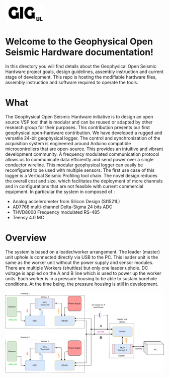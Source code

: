 ![GiGUL](https://raw.githubusercontent.com/Geophysical-Instrumentation-Group-UL/Geophysical-Open-Seismic-Hardware/main/media/GIGul.png)

# Welcome to the Geophysical Open Seismic Hardware documentation!
In this directory you will find details about the Geophysical Open Seismic Hardware project goals, design guidelines, assembly instruction and current stage of development. This repo is hosting the modifiable hardware files, assembly instruction and software required to operate the tools.

# What

 The Geophysical Open Seismic Hardware initiative is to design an open source VSP tool that is modular and can be reused or adapted by other research group for their purposes.  This contribution presents our first geophysical open-hardware contribution. We have developed a rugged and versatile 24-bit geophysical logger. The control and synchronization of the acquisition system is engineered around Arduino compatible microcontrollers that are open-source. This provides an intuitive and vibrant development community. A frequency modulated communication protocol allows us to communicate data efficiently and send power over a single conductor wireline. This modular geophysical logger can easily be reconfigured to be used with multiple sensors. The first use case of this logger is a Vertical Seismic Profiling tool chain. The novel design reduces the overall cost and size, which facilitates the deployment of more channels and in configurations that are not feasible with current commercial equipment. In particular the system in composed of :

- Analog accelerometer from Silicon Design (SI1521L)
- AD7768 multi-channel Delta-Sigma 24 bits ADC
- THVD8000 Frequency modulated RS-485
- Teensy 4.0 MC

# Overview



The system is based on a leader/worker arrangement. The leader (master) unit uphole is connected directly via USB to the PC. This leader unit is the same as the worker unit without the power supply and sensor modules. There are multiple Workers (shuttles) but only one leader uphole. DC voltage is applied on the A and B line which is used to power up the worker units. Each worker is in a pressure housing to be able to sustain borehole conditions. At the time being, the pressure housing is still in development.

![Scheme](https://github.com/Geophysical-Instrumentation-Group-UL/Geophysical-Open-Seismic-Hardware/blob/main/media/schema_avec_communication_github%20(1).png)
